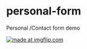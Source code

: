 # personal-form
Personal /Contact form demo

<a href="https://imgflip.com/gif/25fwj2"><img src="https://i.imgflip.com/25fwj2.gif" title="made at imgflip.com"/></a>